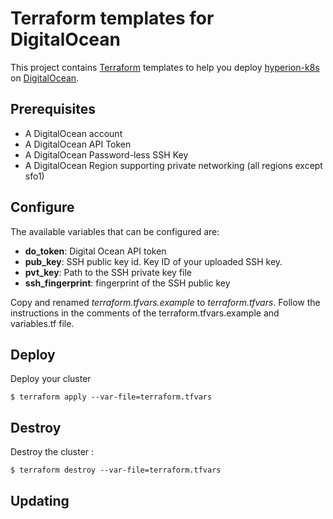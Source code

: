 # Terraform templates for DigitalOcean

This project contains [Terraform][] templates to help you deploy [hyperion-k8s][] on [DigitalOcean][].

## Prerequisites

* A DigitalOcean account
* A DigitalOcean API Token
* A DigitalOcean Password-less SSH Key
* A DigitalOcean Region supporting private networking (all regions except sfo1)

## Configure

The available variables that can be configured are:

* **do_token**: Digital Ocean API token
* **pub_key**: SSH public key id. Key ID of your uploaded SSH key.
* **pvt_key**: Path to the SSH private key file
* **ssh_fingerprint**: fingerprint of the SSH public key

Copy and renamed *terraform.tfvars.example* to *terraform.tfvars*.
Follow the instructions in the comments of the terraform.tfvars.example and
variables.tf file.

## Deploy

Deploy your cluster

    $ terraform apply --var-file=terraform.tfvars

## Destroy

Destroy the cluster :

    $ terraform destroy --var-file=terraform.tfvars

## Updating



[Terraform]: https://www.terraform.io/
[DigitalOcean]: https://www.digitalocean.com/

[hyperion-k8s]: http://github.com/portefaix/hyperion-k8s
